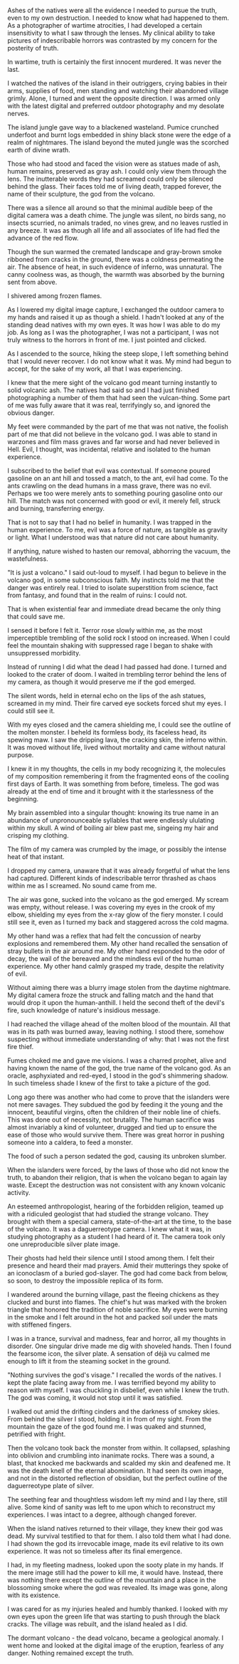 Ashes of the natives were all the evidence I needed to pursue the truth, even to my own destruction. I needed to know what had happened to them. As a photographer of wartime atrocities, I had developed a certain insensitivity to what I saw through the lenses. My clinical ability to take pictures of indescribable horrors was contrasted by my concern for the posterity of truth.

In wartime, truth is certainly the first innocent murdered. It was never the last.

I watched the natives of the island in their outriggers, crying babies in their arms, supplies of food, men standing and watching their abandoned village grimly. Alone, I turned and went the opposite direction. I was armed only with the latest digital and preferred outdoor photography and my desolate nerves.

The island jungle gave way to a blackened wasteland. Pumice crunched underfoot and burnt logs embedded in shiny black stone were the edge of a realm of nightmares. The island beyond the muted jungle was the scorched earth of divine wrath.

Those who had stood and faced the vision were as statues made of ash, human remains, preserved as gray ash. I could only view them through the lens. The inutterable words they had screamed could only be silenced behind the glass. Their faces told me of living death, trapped forever, the name of their sculpture, the god from the volcano. 

There was a silence all around so that the minimal audible beep of the digital camera was a death chime. The jungle was silent, no birds sang, no insects scurried, no animals traded, no vines grew, and no leaves rustled in any breeze. It was as though all life and all associates of life had fled the advance of the red flow.

Though the sun warmed the cremated landscape and gray-brown smoke ribboned from cracks in the ground, there was a coldness permeating the air. The absence of heat, in such evidence of inferno, was unnatural. The canny coolness was, as though, the warmth was absorbed by the burning sent from above.

I shivered among frozen flames.

As I lowered my digital image capture, I exchanged the outdoor camera to my hands and raised it up as though a shield. I hadn't looked at any of the standing dead natives with my own eyes. It was how I was able to do my job. As long as I was the photographer, I was not a participant, I was not truly witness to the horrors in front of me. I just pointed and clicked.

As I ascended to the source, hiking the steep slope, I left something behind that I would never recover. I do not know what it was. My mind had begun to accept, for the sake of my work, all that I was experiencing.

I knew that the mere sight of the volcano god meant turning instantly to solid volcanic ash. The natives had said so and I had just finished photographing a number of them that had seen the vulcan-thing. Some part of me was fully aware that it was real, terrifyingly so, and ignored the obvious danger.

My feet were commanded by the part of me that was not native, the foolish part of me that did not believe in the volcano god. I was able to stand in warzones and film mass graves and far worse and had never believed in Hell. Evil, I thought, was incidental, relative and isolated to the human experience.

I subscribed to the belief that evil was contextual. If someone poured gasoline on an ant hill and tossed a match, to the ant, evil had come. To the ants crawling on the dead humans in a mass grave, there was no evil. Perhaps we too were merely ants to something pouring gasoline onto our hill. The match was not concerned with good or evil, it merely fell, struck and burning, transferring energy.

That is not to say that I had no belief in humanity. I was trapped in the human experience. To me, evil was a force of nature, as tangible as gravity or light. What I understood was that nature did not care about humanity.

If anything, nature wished to hasten our removal, abhorring the vacuum, the wastefulness.

"It is just a volcano." I said out-loud to myself. I had begun to believe in the volcano god, in some subconscious faith. My instincts told me that the danger was entirely real. I tried to isolate superstition from science, fact from fantasy, and found that in the realm of ruins: I could not.

That is when existential fear and immediate dread became the only thing that could save me.

I sensed it before I felt it. Terror rose slowly within me, as the most imperceptible trembling of the solid rock I stood on increased. When I could feel the mountain shaking with suppressed rage I began to shake with unsuppressed morbidity.

Instead of running I did what the dead I had passed had done. I turned and looked to the crater of doom. I waited in trembling terror behind the lens of my camera, as though it would preserve me if the god emerged.

The silent words, held in eternal echo on the lips of the ash statues, screamed in my mind. Their fire carved eye sockets forced shut my eyes. I could still see it.

With my eyes closed and the camera shielding me, I could see the outline of the molten monster. I beheld its formless body, its faceless head, its spewing maw. I saw the dripping lava, the cracking skin, the inferno within. It was moved without life, lived without mortality and came without natural purpose.

I knew it in my thoughts, the cells in my body recognizing it, the molecules of my composition remembering it from the fragmented eons of the cooling first days of Earth. It was something from before, timeless. The god was already at the end of time and it brought with it the starlessness of the beginning.

My brain assembled into a singular thought: knowing its true name in an abundance of unpronounceable syllables that were endlessly ululating within my skull. A wind of boiling air blew past me, singeing my hair and crisping my clothing. 

The film of my camera was crumpled by the image, or possibly the intense heat of that instant.

I dropped my camera, unaware that it was already forgetful of what the lens had captured. Different kinds of indescribable terror thrashed as chaos within me as I screamed. No sound came from me.

The air was gone, sucked into the volcano as the god emerged. My scream was empty, without release. I was covering my eyes in the crook of my elbow, shielding my eyes from the x-ray glow of the fiery monster. I could still see it, even as I turned my back and staggered across the cold magma.

My other hand was a reflex that had felt the concussion of nearby explosions and remembered them. My other hand recalled the sensation of stray bullets in the air around me. My other hand responded to the odor of decay, the wail of the bereaved and the mindless evil of the human experience. My other hand calmly grasped my trade, despite the relativity of evil.

Without aiming there was a blurry image stolen from the daytime nightmare. My digital camera froze the struck and falling match and the hand that would drop it upon the human-anthill. I held the second theft of the devil's fire, such knowledge of nature's insidious message.

I had reached the village ahead of the molten blood of the mountain. All that was in its path was burned away, leaving nothing. I stood there, somehow suspecting without immediate understanding of why: that I was not the first fire thief.

Fumes choked me and gave me visions. I was a charred prophet, alive and having known the name of the god, the true name of the volcano god. As an oracle, asphyxiated and red-eyed, I stood in the god's shimmering shadow. In such timeless shade I knew of the first to take a picture of the god.

Long ago there was another who had come to prove that the islanders were not mere savages. They subdued the god by feeding it the young and the innocent, beautiful virgins, often the children of their noble line of chiefs. This was done out of necessity, not brutality. The human sacrifice was almost invariably a kind of volunteer, drugged and tied up to ensure the ease of those who would survive them. There was great horror in pushing someone into a caldera, to feed a monster.

The food of such a person sedated the god, causing its unbroken slumber.

When the islanders were forced, by the laws of those who did not know the truth, to abandon their religion, that is when the volcano began to again lay waste. Except the destruction was not consistent with any known volcanic activity.

An esteemed anthropologist, hearing of the forbidden religion, teamed up with a ridiculed geologist that had studied the strange volcano. They brought with them a special camera, state-of-the-art at the time, to the base of the volcano. It was a daguerreotype camera. I knew what it was, in studying photography as a student I had heard of it. The camera took only one unreproducible silver plate image.

Their ghosts had held their silence until I stood among them. I felt their presence and heard their mad prayers. Amid their mutterings they spoke of an iconoclasm of a buried god-slayer. The god had come back from below, so soon, to destroy the impossible replica of its form.

I wandered around the burning village, past the fleeing chickens as they clucked and burst into flames. The chief's hut was marked with the broken triangle that honored the tradition of noble sacrifice. My eyes were burning in the smoke and I felt around in the hot and packed soil under the mats with stiffened fingers.

I was in a trance, survival and madness, fear and horror, all my thoughts in disorder. One singular drive made me dig with shoveled hands. Then I found the fearsome icon, the silver plate. A sensation of déjà vu calmed me enough to lift it from the steaming socket in the ground.

"Nothing survives the god's visage." I recalled the words of the natives. I kept the plate facing away from me. I was terrified beyond my ability to reason with myself. I was chuckling in disbelief, even while I knew the truth. The god was coming, it would not stop until it was satisfied.

I walked out amid the drifting cinders and the darkness of smokey skies. From behind the silver I stood, holding it in from of my sight. From the mountain the gaze of the god found me. I was quaked and stunned, petrified with fright.

Then the volcano took back the monster from within. It collapsed, splashing into oblivion and crumbling into inanimate rocks. There was a sound, a blast, that knocked me backwards and scalded my skin and deafened me. It was the death knell of the eternal abomination. It had seen its own image, and not in the distorted reflection of obsidian, but the perfect outline of the daguerreotype plate of silver.

The seething fear and thoughtless wisdom left my mind and I lay there, still alive. Some kind of sanity was left to me upon which to reconstruct my experiences. I was intact to a degree, although changed forever.

When the island natives returned to their village, they knew their god was dead. My survival testified to that for them. I also told them what I had done. I had shown the god its irrevocable image, made its evil relative to its own experience. It was not so timeless after its final emergence.

I had, in my fleeting madness, looked upon the sooty plate in my hands. If the mere image still had the power to kill me, it would have. Instead, there was nothing there except the outline of the mountain and a place in the blossoming smoke where the god was revealed. Its image was gone, along with its existence.

I was cared for as my injuries healed and humbly thanked. I looked with my own eyes upon the green life that was starting to push through the black cracks. The village was rebuilt, and the island healed as I did.

The dormant volcano - the dead volcano, became a geological anomaly. I went home and looked at the digital image of the eruption, fearless of any danger. Nothing remained except the truth.